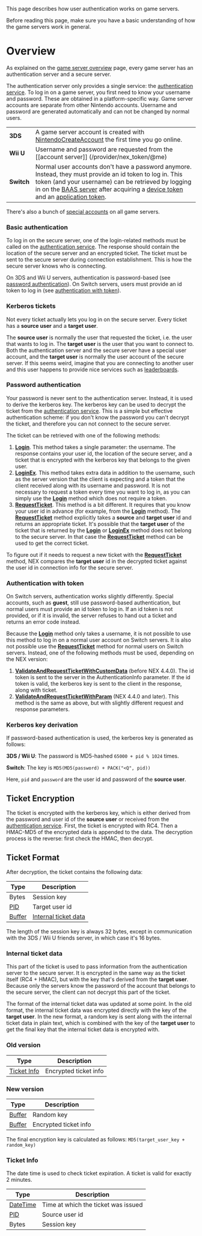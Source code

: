 This page describes how user authentication works on game servers.

Before reading this page, make sure you have a basic understanding of how the game servers work in general.

# Overview
As explained on the [game server overview](NEX-Overview-(Game-Servers)) page, every game server has an authentication server and a secure server.

The authentication server only provides a single service: the [authentication service](Authentication-Protocol). To log in on a game server, you first need to know your username and password. These are obtained in a platform-specific way. Game server accounts are separate from other Nintendo accounts. Username and password are generated automatically and can not be changed by normal users.

<table>
  <tr>
    <td><b>3DS</b></td><td>A game server account is created with <a href="https://github.com/kinnay/NintendoClients/wiki/Account-Management-Protocol#27-nintendocreateaccount">NintendoCreateAccount</a> the first time you go online.</td>
  </tr>
  <tr>
    <td><b>Wii U</b></td><td>Username and password are requested from the [[account server]] (/provider/nex_token/@me)</td>
  </tr>
  <tr>
    <td><b>Switch</b></td><td>Normal user accounts don't have a password anymore. Instead, they must provide an id token to log in. This token (and your username) can be retrieved by logging in on the <a href="BAAS-Server">BAAS server</a> after acquiring a <a href="DAuth-Server">device token</a> and an <a href="AAuth-Server">application token</a>.</td>
  </tr>
</table>

There's also a bunch of [special accounts](Authentication-Protocol#4-getpid) on all game servers.

### Basic authentication
To log in on the secure server, one of the login-related methods must be called on the [authentication service](Authentication-Protocol). The response should contain the location of the secure server and an encrypted ticket. The ticket must be sent to the secure server during connection establishment. This is how the secure server knows who is connecting.

On 3DS and Wii U servers, authentication is password-based (see [password authentication](#password-authentication)). On Switch servers, users must provide an id token to log in (see [authentication with token](#authentication-with-token)).

### Kerberos tickets
Not every ticket actually lets you log in on the secure server. Every ticket has a **source user** and a **target user**.

The **source user** is normally the user that requested the ticket, i.e. the user that wants to log in. The **target user** is the user that you want to connect to. Both the authentication server and the secure server have a special user account, and the **target user** is normally the user account of the secure server. If this seems weird, imagine that you are connecting to another user and this user happens to provide nice services such as [leaderboards](Ranking-Protocol).

### Password authentication
Your password is never sent to the authentication server. Instead, it is used to derive the kerberos key. The kerberos key can be used to decrypt the ticket from the [authentication service](Authentication-Protocol). This is a simple but effective authentication scheme: if you don't know the password you can't decrypt the ticket, and therefore you can not connect to the secure server.

The ticket can be retrieved with one of the following methods:
1. **[Login](Authentication-Protocol#1-login)**. This method takes a single parameter: the username. The response contains your user id, the location of the secure server, and a ticket that is encrypted with the kerberos key that belongs to the given user.
2. **[LoginEx](Authentication-Protocol#2-loginex)**. This method takes extra data in addition to the username, such as the server version that the client is expecting and a token that the client received along with its username and password. It is not necessary to request a token every time you want to log in, as you can simply use the **[Login](Authentication-Protocol#1-login)** method which does not require a token.
3. **[RequestTicket](Authentication-Protocol#3-requestticket)**. This method is a bit different. It requires that you know your user id in advance (for example, from the **[Login](Authentication-Protocol#1-login)** method). The **[RequestTicket](Authentication-Protocol#3-requestticket)** method explicitly takes a **source** and **target user** id and returns an appropriate ticket. It's possible that the **target user** of the ticket that is returned by the **[Login](Authentication-Protocol#1-login)** or **[LoginEx](Authentication-Protocol#2-loginex)** method does not belong to the secure server. In that case the **[RequestTicket](Authentication-Protocol#3-requestticket)** method can be used to get the correct ticket.

To figure out if it needs to request a new ticket with the **[RequestTicket](Authentication-Protocol#3-requestticket)** method, NEX compares the **target user** id in the decrypted ticket against the user id in connection info for the secure server.

### Authentication with token
On Switch servers, authentication works slightly differently. Special accounts, such as **guest**, still use password-based authentication, but normal users must provide an id token to log in. If an id token is not provided, or if it is invalid, the server refuses to hand out a ticket and returns an error code instead.

Because the **[Login](Authentication-Protocol#1-login)** method only takes a username, it is not possible to use this method to log in on a normal user account on Switch servers. It is also not possible use the **[RequestTicket](Authentication-Protocol#3-requestticket)** method for normal users on Switch servers. Instead, one of the following methods must be used, depending on the NEX version:

1. **[ValidateAndRequestTicketWithCustomData](Authentication-Protocol#2-loginex)** (before NEX 4.4.0). The id token is sent to the server in the AuthenticationInfo parameter. If the id token is valid, the kerberos key is sent to the client in the response, along with ticket.
2. **[ValidateAndRequestTicketWithParam](Authentication-Protocol#6-validateandrequestticketwithparam)** (NEX 4.4.0 and later). This method is the same as above, but with slightly different request and response parameters.

### Kerberos key derivation
If password-based authentication is used, the kerberos key is generated as follows:

**3DS / Wii U**: The password is MD5-hashed `65000 + pid % 1024` times.

**Switch**: The key is `MD5(MD5(password) + PACK("<Q", pid))`

Here, `pid` and `password` are the user id and password of the **source user**.

## Ticket Encryption
The ticket is encrypted with the kerberos key, which is either derived from the password and user id of the **source user** or received from the [authentication service](Authentication-Protocol). First, the ticket is encrypted with RC4. Then a HMAC-MD5 of the encrypted data is appended to the data. The decryption process is the reverse: first check the HMAC, then decrypt.

## Ticket Format
After decryption, the ticket contains the following data:

| Type | Description |
| --- | --- |
| Bytes | Session key |
| [PID] | Target user id |
| [Buffer] | [Internal ticket data](#internal-ticket-data) |

The length of the session key is always 32 bytes, except in communication with the 3DS / Wii U friends server, in which case it's 16 bytes.

### Internal ticket data
This part of the ticket is used to pass information from the authentication server to the secure server. It is encrypted in the same way as the ticket itself (RC4 + HMAC), but with the key that's derived from the **target user**. Because only the servers know the password of the account that belongs to the secure server, the client can not decrypt this part of the ticket.

The format of the internal ticket data was updated at some point. In the old format, the internal ticket data was encrypted directly with the key of the **target user**. In the new format, a random key is sent along with the internal ticket data in plain text, which is combined with the key of the **target user** to get the final key that the internal ticket data is encrypted with.

### Old version
| Type | Description |
| --- | --- |
| [Ticket Info](#ticket-info) | Encrypted ticket info |

### New version
| Type | Description |
| --- | --- |
| [Buffer] | Random key |
| [Buffer] | Encrypted ticket info |

The final encryption key is calculated as follows: `MD5(target_user_key + random_key)`

### Ticket Info
The date time is used to check ticket expiration. A ticket is valid for exactly 2 minutes.

| Type | Description |
| --- | --- |
| [DateTime] | Time at which the ticket was issued |
| [PID] | Source user id |
| Bytes | Session key |

[Buffer]: NEX-Common-Types#buffer
[PID]: NEX-Common-Types#pid
[DateTime]: NEX-Common-Types#datetime